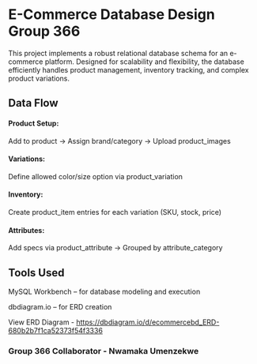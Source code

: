 # E-Commerce Database Design Group 366

This project implements a robust relational database schema for an e-commerce platform. Designed for scalability and flexibility, the database efficiently handles product management, inventory tracking, and complex product variations.

## Data Flow 

#### Product Setup:

Add to product → Assign brand/category → Upload product_images

#### Variations:

Define allowed color/size option via product_variation

#### Inventory:

Create product_item entries for each variation (SKU, stock, price)

#### Attributes:

Add specs via product_attribute → Grouped by attribute_category

## Tools Used

MySQL Workbench – for database modeling and execution

dbdiagram.io – for ERD creation

View ERD Diagram - https://dbdiagram.io/d/ecommercebd_ERD-680b2b7f1ca52373f54f3336

### Group 366 Collaborator - Nwamaka Umenzekwe

